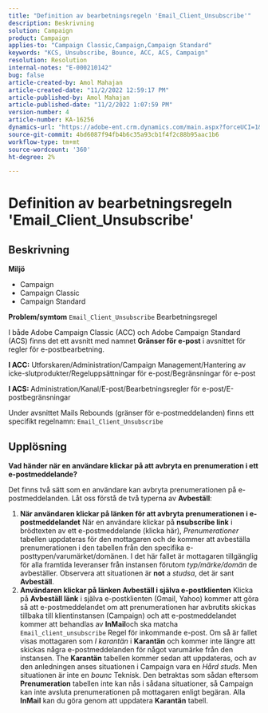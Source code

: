 ```yaml
---
title: "Definition av bearbetningsregeln 'Email_Client_Unsubscribe'"
description: Beskrivning
solution: Campaign
product: Campaign
applies-to: "Campaign Classic,Campaign,Campaign Standard"
keywords: "KCS, Unsubscribe, Bounce, ACC, ACS, Campaign"
resolution: Resolution
internal-notes: "E-000210142"
bug: false
article-created-by: Amol Mahajan
article-created-date: "11/2/2022 12:59:17 PM"
article-published-by: Amol Mahajan
article-published-date: "11/2/2022 1:07:59 PM"
version-number: 4
article-number: KA-16256
dynamics-url: "https://adobe-ent.crm.dynamics.com/main.aspx?forceUCI=1&pagetype=entityrecord&etn=knowledgearticle&id=421b7525-ae5a-ed11-9561-6045bd006a22"
source-git-commit: 4bd6087f94fb4b6c35a93cb1f4f2c88b95aac1b6
workflow-type: tm+mt
source-wordcount: '360'
ht-degree: 2%

---
```


# Definition av bearbetningsregeln &#39;Email_Client_Unsubscribe&#39;

## Beskrivning

<b>Miljö</b>
- Campaign
- Campaign Classic
- Campaign Standard

<b>Problem/symtom</b>
`Email_Client_Unsubscribe` Bearbetningsregel

I både Adobe Campaign Classic (ACC) och Adobe Campaign Standard (ACS) finns det ett avsnitt med namnet <b>Gränser för e-post</b> i avsnittet för regler för e-postbearbetning.

<b>I ACC:</b> Utforskaren/Administration/Campaign Management/Hantering av icke-slutprodukter/Regeluppsättningar för e-post/Begränsningar för e-post

<b>I ACS: </b>Administration/Kanal/E-post/Bearbetningsregler för e-post/E-postbegränsningar

Under avsnittet Mails Rebounds (gränser för e-postmeddelanden) finns ett specifikt regelnamn: `Email_Client_Unsubscribe`


## Upplösning


<b>Vad händer när en användare klickar på att avbryta en prenumeration i ett e-postmeddelande?</b>

Det finns två sätt som en användare kan avbryta prenumerationen på e-postmeddelanden. Låt oss förstå de två typerna av <b>Avbeställ</b>:

1. <b>När användaren klickar på länken för att avbryta prenumerationen i e-postmeddelandet</b>
När en användare klickar på
<b>nsubscribe link</b> i brödtexten av ett e-postmeddelande (klicka här), *Prenumerationer* tabellen uppdateras för den mottagaren och de kommer att avbeställa prenumerationen i den tabellen från den specifika e-posttypen/varumärket/domänen. I det här fallet är mottagaren tillgänglig för alla framtida leveranser från instansen förutom *typ/märke/domän* de avbeställer. Observera att situationen är <b>not</b> a *studsa*, det är sant <b>Avbeställ</b>.
2. <b>Användaren klickar på länken Avbeställ i själva e-postklienten</b>
Klicka på 
<b>Avbeställ länk</b> i själva e-postklienten (Gmail, Yahoo) kommer att göra så att e-postmeddelandet om att prenumerationen har avbrutits skickas tillbaka till klientinstansen (Campaign) och att e-postmeddelandet kommer att behandlas av <b>InMail</b>och ska matcha `Email_client_unsubscribe` Regel för inkommande e-post. Om så är fallet visas mottagaren som *I karantän* i <b>Karantän</b> och kommer inte längre att skickas några e-postmeddelanden för något varumärke från den instansen. The <b>Karantän</b> tabellen kommer sedan att uppdateras, och av den anledningen anses situationen i Campaign vara en *Hård studs*. Men situationen är inte en *bounc* Teknisk. Den betraktas som sådan eftersom <b>Prenumeration</b> tabellen inte kan nås i sådana situationer, så Campaign kan inte avsluta prenumerationen på mottagaren enligt begäran. Alla <b>InMail</b> kan du göra genom att uppdatera <b>Karantän</b> tabell.


